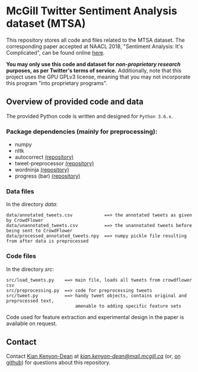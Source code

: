 # McGill Twitter Sentiment Analysis dataset (MTSA)
This repository stores all code and files related to the MTSA dataset. The corresponding paper accepted at NAACL 2018, "Sentiment Analysis: It's Complicated", can be found online [here](aclweb.org/anthology/N18-1171).

**You may only use this code and dataset for _non-proprietary research_ purposes, as per Twitter's terms of service.** Additionally, note that this project uses the GPU GPLv3 license, meaning that you may not incorporate this program "into proprietary programs".

## Overview of provided code and data
The provided Python code is written and designed for `Python 3.6.x`.

### Package dependencies (mainly for preprocessing):
* numpy
* nltk
* autocorrect [(repository)](https://github.com/phatpiglet/autocorrect/)
* tweet-preprocessor [(repository)](https://pypi.python.org/pypi/tweet-preprocessor/0.4.0)
* wordninja [(repository)](https://github.com/keredson/wordninja)
* progress (bar) [(repository)](https://pypi.python.org/pypi/progress)

### Data files
In the directory *data*:
```
data/annotated_tweets.csv            ==> the annotated tweets as given by CrowdFlower
data/unannotated_tweets.csv          ==> the unannotated tweets before being sent to CrowdFlower
data/processed_annotated_tweets.npy  ==> numpy pickle file resulting from after data is preprocessed
```

### Code files
In the directory *src*:
```
src/load_tweets.py    ==> main file, loads all tweets from crowdflower csv
src/preprocessing.py  ==> code for preprocessing tweets
src/tweet.py          ==> handy tweet objects, contains original and preprocessed text,
                          amenable to adding specific feature sets
```

Code used for feature extraction and experimental design in the paper is available on request.

## Contact
Contact [Kian Kenyon-Dean](https://kiankd.github.io/) at *kian.kenyon-dean@mail.mcgill.ca* (or, [on github](https://github.com/kiankd))  for questions about this repository.
